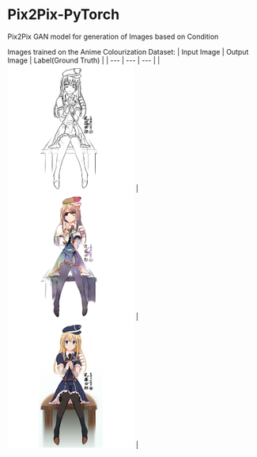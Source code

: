 # Pix2Pix-PyTorch
Pix2Pix GAN model for generation of Images based on Condition

Images trained on the Anime Colourization Dataset: 
| Input Image | Output Image | Label(Ground Truth)   |
| --- | --- | --- |
| ![Input_image](https://github.com/7wikd/Pix2Pix-PyTorch/blob/master/results/validation/input_0.png) | ![Output_image](https://github.com/7wikd/Pix2Pix-PyTorch/blob/master/results/validation/y_gen_85.png) | ![Ground Truth Image](https://github.com/7wikd/Pix2Pix-PyTorch/blob/master/results/validation/label_1.png) |
